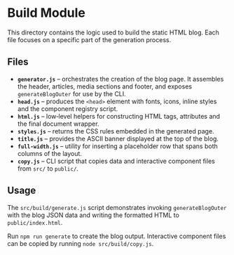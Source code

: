 # Build Module

This directory contains the logic used to build the static HTML blog. Each file focuses on a specific part of the generation process.

## Files

- **`generator.js`** – orchestrates the creation of the blog page. It assembles the header, articles, media sections and footer, and exposes `generateBlogOuter` for use by the CLI.
- **`head.js`** – produces the `<head>` element with fonts, icons, inline styles and the component registry script.
- **`html.js`** – low‑level helpers for constructing HTML tags, attributes and the final document wrapper.
- **`styles.js`** – returns the CSS rules embedded in the generated page.
- **`title.js`** – provides the ASCII banner displayed at the top of the blog.
- **`full-width.js`** – utility for inserting a placeholder row that spans both columns of the layout.
- **`copy.js`** – CLI script that copies data and interactive component files from `src/` to `public/`.

## Usage

The `src/build/generate.js` script demonstrates invoking `generateBlogOuter` with the blog JSON data and writing the formatted HTML to `public/index.html`.

Run `npm run generate` to create the blog output. Interactive component files can be copied by running `node src/build/copy.js`.
